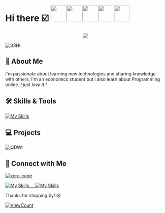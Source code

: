 # Hi there ☑️ <img src="https://user-images.githubusercontent.com/125509450/222306032-d7beaf12-4156-4100-81bc-1a1d1f08d87b.gif" width="50" height="50" /><img src ="https://user-images.githubusercontent.com/125509450/222306676-f4e4c52e-1793-4e08-89e5-a6c2aa2a67aa.gif" width= "50" height="50"/><img src="https://user-images.githubusercontent.com/125509450/222307274-97934cd7-9b88-4a74-a689-44976fedb99a.gif" width="50" height="50" /><img src="https://user-images.githubusercontent.com/125509450/222307255-ad307fc2-1cb0-479b-b1fe-3eac4570e531.gif" width="50" height="50" /><img src="https://user-images.githubusercontent.com/125509450/222307208-edc2e2c3-abf0-48c2-9feb-bfda58817dbc.gif" width="50" height="50" />

<p align="center">
  <img src="https://readme-typing-svg.demolab.com/?lines=I'M+Nabil+Miski+/+MrNorobots;Software+Engineering+Student; Economics+Graduate!!&font=Fira%20Code&center=true&width=380&height=50&duration=4000&pause=1000">
</p>



![33HI](https://user-images.githubusercontent.com/125509450/222301350-99392611-b89f-4bfb-945b-f309bd54c83f.gif)



## 🚀 About Me

I'm passionate about learning new technologies and sharing knowledge with others, I'm an economics student but i also learn about Programming online. *I just love it !* 

## 🛠️ Skills & Tools
[![My Skills](https://skills.thijs.gg/icons?i=java,kotlin,nodejs,c,git,html,py,figma&theme=light)](https://skills.thijs.gg)

## 💻 Projects


![QDWt](https://user-images.githubusercontent.com/125509450/222270382-6f74f864-0185-4618-bae9-7fc6104576c3.gif)

## 🤝 Connect with Me

[![xero-code](https://user-images.githubusercontent.com/125509450/222269094-e6a7af3c-187a-408d-a02d-8b977bfcaa94.gif)](https://i.gifer.com/4JZ4.gif)

[![My Skills](https://skills.thijs.gg/icons?i=twitter&theme=light)](https://twitter.com/xCODE_NABIL/)___[![My Skills](https://skills.thijs.gg/icons?i=instagram&theme=light)](https://instagram.com/uptown_vibe777)

Thanks for stopping by! 😄

[![ViewCount](https://views.whatilearened.today/views/github/MrNorobots/MrNorobots.svg)](https://github.com/MrNorobots/MrNorobots/)

